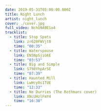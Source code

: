 ```yaml
---
date: 2019-05-31T05:00:00.000Z
title: Night Lunch
artist: night_lunch
cover: ./cover.jpg
full_video: NchG9A9E1o4
tracklist:
  - title: Stop Spots
    link: zr620FWVjt0
    time: "00:35"
  - title: Waterspouse
    link: EN5NpSjiG6E
    time: "03:53"
  - title: Big and Simple
    link: S798YhpArSE
    time: "07:39"
  - title: Haunted Mill
    link: LwHcy0s1TUE
    time: "12:33"
  - title: No Durries (The Rothmans cover)
    link: XNcUHzlFmY4
    time: "16:38"
---
```

